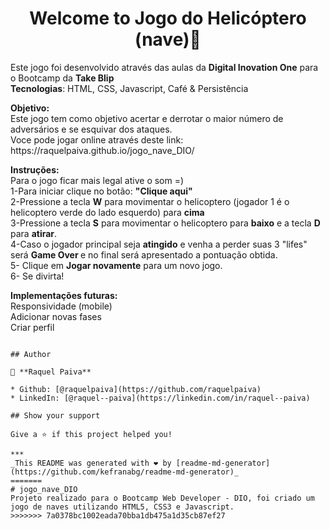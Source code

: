 <h1 align="center">Welcome to Jogo do Helicóptero (nave)👋</h1>
<p>
  Este jogo foi desenvolvido através das aulas da <b>Digital Inovation One</b> para o Bootcamp da <b>Take Blip</b>
  <br><b> Tecnologias</b>: HTML, CSS, Javascript, Café & Persistência</br>
</p>

<p>
  <b>Objetivo:</b><br> 
  Este jogo tem como objetivo acertar e derrotar o maior número de adversários e se esquivar dos ataques.
  <br>Voce pode jogar online através deste link: https://raquelpaiva.github.io/jogo_nave_DIO/</br>
</p>

<p>
  <b>Instruções:</b><br>
  Para o jogo ficar mais legal ative o som =)
  <br>1-Para iniciar clique no botão: <b>"Clique aqui"</b></br>
  2-Pressione a tecla <b>W</b> para movimentar o helicoptero (jogador 1 é o helicoptero verde do lado esquerdo) para <b>cima</b></br>
  3-Pressione a tecla <b>S</b> para movimentar o helicoptero para <b>baixo</b> e a tecla <b>D</b> para <b>atirar</b>.</br>
  4-Caso o jogador principal seja <b>atingido</b> e venha a perder suas 3 "lifes" será <b>Game Over </b>e no final será apresentado a pontuação obtida.</br>
  5- Clique em <b>Jogar novamente</b> para um novo jogo.</br>
  6- Se divirta!
</p>
<p> 
  <b>Implementações futuras: </b><br>
  Responsividade (mobile)</br>
  Adicionar novas fases</br>
  Criar perfil</br>
 </p>

```

## Author

👤 **Raquel Paiva**

* Github: [@raquelpaiva](https://github.com/raquelpaiva)
* LinkedIn: [@raquel--paiva](https://linkedin.com/in/raquel--paiva)

## Show your support

Give a ⭐️ if this project helped you!

***
_This README was generated with ❤️ by [readme-md-generator](https://github.com/kefranabg/readme-md-generator)_
=======
# jogo_nave_DIO
Projeto realizado para o Bootcamp Web Developer - DIO, foi criado um jogo de naves utilizando HTML5, CSS3 e Javascript.
>>>>>>> 7a0378bc1002eada70bba1db475a1d35cb87ef27
